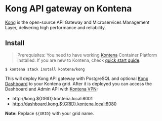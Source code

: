 # Kong API gateway on Kontena

[Kong](https://getkong.org/) is the open-source API Gateway and Microservices Management Layer, delivering high performance and reliability.

## Install
> Prerequisites: You need to have working [Kontena](http://www.kontena.io) Container Platform installed. If you are new to Kontena, check [quick start guide](http://www.kontena.io/docs/getting-started/quick-start).   

`$ kontena stack install kontena/kong`

This will deploy Kong API gateway with PostgreSQL and optional [Kong Dashboard](https://github.com/PGBI/kong-dashboard) to your Kontena grid. After it is deployed you can access the Dashboard and Admin API with [Kontena VPN](http://kontena.io/docs/using-kontena/vpn-access.html):
- http://kong.${GRID}.kontena.local:8001
- http://dashboard.kong.${GRID}.kontena.local:8080

**Note:** Replace `${GRID}` with your grid name.
